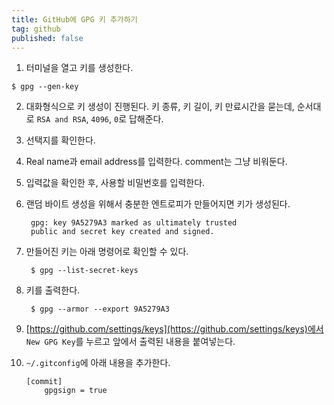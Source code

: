 ```yaml
---
title: GitHub에 GPG 키 추가하기
tag: github
published: false
---
```

1. 터미널을 열고 키를 생성한다.
```
$ gpg --gen-key
```

2. 대화형식으로 키 생성이 진행된다. 키 종류, 키 길이, 키 만료시간을 묻는데, 순서대로 `RSA and RSA`, `4096`, `0`로 답해준다.

3. 선택지를 확인한다.

4. Real name과 email address를 입력한다. comment는 그냥 비워둔다.

5. 입력값을 확인한 후, 사용할 비밀번호를 입력한다.

6. 랜덤 바이트 생성을 위해서 충분한 엔트로피가 만들어지면 키가 생성된다.

        gpg: key 9A5279A3 marked as ultimately trusted
        public and secret key created and signed.

7. 만들어진 키는 아래 명령어로 확인할 수 있다.

        $ gpg --list-secret-keys

8. 키를 출력한다.  

        $ gpg --armor --export 9A5279A3

9. [https://github.com/settings/keys](https://github.com/settings/keys)에서 `New GPG Key`를 누르고 앞에서 출력된 내용을 붙여넣는다.

10. `~/.gitconfig`에 아래 내용을 추가한다.  

        [commit]
            gpgsign = true
